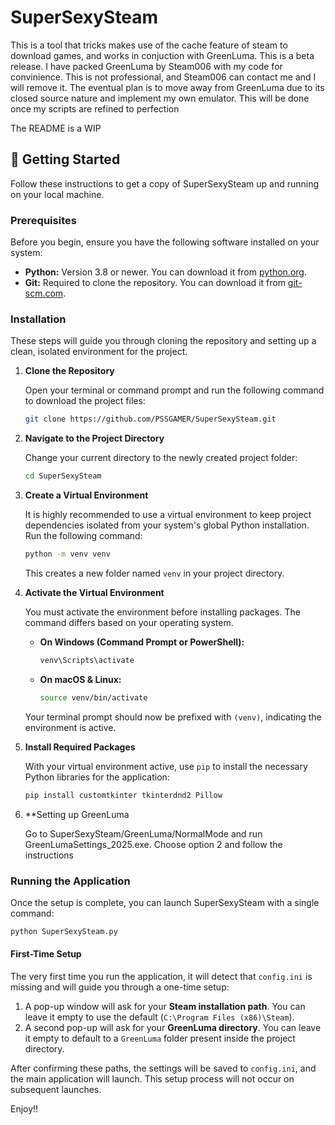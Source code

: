 # SuperSexySteam

This is a tool that tricks makes use of the cache feature of steam to download games, and works in conjuction with GreenLuma. This is a beta release. I have packed GreenLuma by Steam006 with my code for convinience. This is not professional, and Steam006 can contact me and I will remove it. The eventual plan is to move away from GreenLuma due to its closed source nature and implement my own emulator. This will be done once my scripts are refined to perfection

The README is a WIP

## 🚀 Getting Started

Follow these instructions to get a copy of SuperSexySteam up and running on your local machine.

### Prerequisites

Before you begin, ensure you have the following software installed on your system:

*   **Python:** Version 3.8 or newer. You can download it from [python.org](https://www.python.org/downloads/).
*   **Git:** Required to clone the repository. You can download it from [git-scm.com](https://git-scm.com/downloads).

### Installation

These steps will guide you through cloning the repository and setting up a clean, isolated environment for the project.

1.  **Clone the Repository**

    Open your terminal or command prompt and run the following command to download the project files:
    ```sh
    git clone https://github.com/PSSGAMER/SuperSexySteam.git
    ```

2.  **Navigate to the Project Directory**

    Change your current directory to the newly created project folder:
    ```sh
    cd SuperSexySteam
    ```

3.  **Create a Virtual Environment**

    It is highly recommended to use a virtual environment to keep project dependencies isolated from your system's global Python installation. Run the following command:
    ```sh
    python -m venv venv
    ```
    This creates a new folder named `venv` in your project directory.

4.  **Activate the Virtual Environment**

    You must activate the environment before installing packages. The command differs based on your operating system.

    *   **On Windows (Command Prompt or PowerShell):**
        ```sh
        venv\Scripts\activate
        ```

    *   **On macOS & Linux:**
        ```sh
        source venv/bin/activate
        ```

    Your terminal prompt should now be prefixed with `(venv)`, indicating the environment is active.

5.  **Install Required Packages**

    With your virtual environment active, use `pip` to install the necessary Python libraries for the application:
    ```sh
    pip install customtkinter tkinterdnd2 Pillow
    ```
6. **Setting up GreenLuma

    Go to SuperSexySteam/GreenLuma/NormalMode and run GreenLumaSettings_2025.exe. Choose option 2 and follow the instructions

### Running the Application

Once the setup is complete, you can launch SuperSexySteam with a single command:

```sh
python SuperSexySteam.py
```

#### First-Time Setup

The very first time you run the application, it will detect that `config.ini` is missing and will guide you through a one-time setup:

1.  A pop-up window will ask for your **Steam installation path**. You can leave it empty to use the default (`C:\Program Files (x86)\Steam`).
2.  A second pop-up will ask for your **GreenLuma directory**. You can leave it empty to default to a `GreenLuma` folder present inside the project directory.

After confirming these paths, the settings will be saved to `config.ini`, and the main application will launch. This setup process will not occur on subsequent launches.

Enjoy!!
